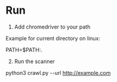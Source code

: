 # Run

1. Add chromedriver to your path

Example for current directory on linux:

PATH=$PATH:.

2. Run the scanner

python3 crawl.py --url http://example.com


